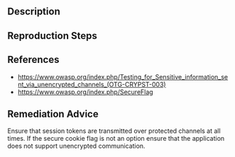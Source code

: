 ## Description


## Reproduction Steps


## References

- https://www.owasp.org/index.php/Testing_for_Sensitive_information_sent_via_unencrypted_channels_(OTG-CRYPST-003)
- https://www.owasp.org/index.php/SecureFlag


## Remediation Advice

Ensure that session tokens are transmitted over protected channels at all times. If the secure cookie flag is not an option ensure that the application does not support unencrypted communication.
